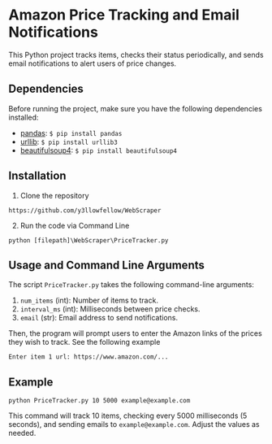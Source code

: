 # Amazon Price Tracking and Email Notifications

This Python project tracks items, checks their status periodically, and sends email notifications to alert users of price changes.


## Dependencies

Before running the project, make sure you have the following dependencies installed:

- [pandas](https://pandas.pydata.org/): `$ pip install pandas`
- [urllib](https://pypi.org/project/urllib3/): `$ pip install urllib3`
- [beautifulsoup4](https://www.crummy.com/software/BeautifulSoup/bs4/doc/): `$ pip install beautifulsoup4`

## Installation
1. Clone the repository
```commandline
https://github.com/y3llowfellow/WebScraper
```
2. Run the code via Command Line
```commandline
python [filepath]\WebScraper\PriceTracker.py
```

## Usage and Command Line Arguments

The script `PriceTracker.py` takes the following command-line arguments:

1. `num_items` (int): Number of items to track.
2. `interval_ms` (int): Milliseconds between price checks.
3. `email` (str): Email address to send notifications.

Then, the program will prompt users to enter the Amazon links of the prices they wish to track. See the following example
```
Enter item 1 url: https://www.amazon.com/...
```

## Example

```python PriceTracker.py 10 5000 example@example.com```

This command will track 10 items, checking every 5000 milliseconds (5 seconds), and sending emails to `example@example.com`. Adjust the values as needed.



